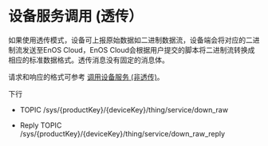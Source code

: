 # 设备服务调用 (透传）

如果使用透传模式，设备可上报原始数据如二进制数据流，设备端会将对应的二进制流发送至EnOS Cloud，EnOS Cloud会根据用户提交的脚本将二进制流转换成相应的标准数据格式。透传消息没有固定的消息体。

请求和响应的格式可参考 [调用设备服务 (非透传)](invoke_services_nopass)。

下行
- TOPIC /sys/{productKey}/{deviceKey}/thing/service/down_raw

- Reply TOPIC /sys/{productKey}/{deviceKey}/thing/service/down_raw_reply
